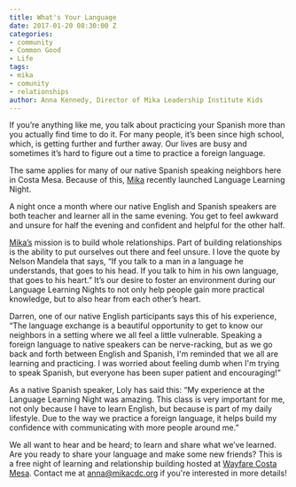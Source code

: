 ```yaml
---
title: What's Your Language
date: 2017-01-20 08:30:00 Z
categories:
- community
- Common Good
- Life
tags:
- mika
- comunity
- relationships
author: Anna Kennedy, Director of Mika Leadership Institute Kids
---
```


If you’re anything like me, you talk about practicing your Spanish more than you actually find time to do it. For many people, it’s been since high school, which, is getting further and further away. Our lives are busy and sometimes it’s hard to figure out a time to practice a foreign language. 

The same applies for many of our native Spanish speaking neighbors here in Costa Mesa. Because of this, [Mika](http://mikacdc.org) recently launched Language Learning Night. 

A night once a month where our native English and Spanish speakers are both teacher and learner all in the same evening.  You get to feel awkward and unsure for half the evening and confident and helpful for the other half.

[Mika’s](http://mikacdc.org) mission is to build whole relationships. Part of building relationships is the ability to put ourselves out there and feel unsure. I love the quote by Nelson Mandela that says, “If you talk to a man in a language he understands, that goes to his head. If you talk to him in his own language, that goes to his heart.” It’s our desire to foster an environment during our Language Learning Nights to not only help people gain more practical knowledge, but to also hear from each other’s heart.

Darren, one of our native English participants says this of his experience, “The language exchange is a beautiful opportunity to get to know our neighbors in a setting where we all feel a little vulnerable. Speaking a foreign language to native speakers can be nerve-racking, but as we go back and forth between English and Spanish, I'm reminded that we all are learning and practicing. I was worried about feeling dumb when I'm trying to speak Spanish, but everyone has been super patient and encouraging!” 

As a native Spanish speaker, Loly has said this: “My experience at the Language Learning Night was amazing. This class is very important for me, not only because I have to learn English, but because is part of my daily lifestyle. Due to the way we practice a foreign language, it helps build my confidence with communicating with more people around me.”  

We all want to hear and be heard; to learn and share what we’ve learned. Are you ready to share your language and make some new friends? This is a free night of learning and relationship building hosted at [Wayfare Costa Mesa](https://wayfare.io). Contact me at anna@mikacdc.org if you're interested in more details!